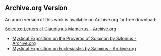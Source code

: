 
## Archive.org Version

An audio version of this work is available on Archive.org for free download:

[Selected Letters of Claudianus Mamertus - Archive.org](https://archive.org/details/selected-letters-of-claudianus-mamertus)


* [Mystical Exposition on the Proverbs of Solomon by Salonius - Archive.org](https://archive.org/details/mystical-exposition-on-the-proverbs-of-solomon)
* [Mystical Exposition on Ecclesiastes by Salonius - Archive.org](https://archive.org/details/mystical-exposition-on-the-proverbs-of-solomon)
